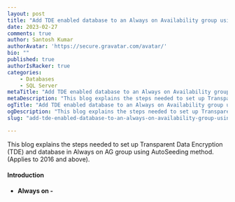 ```yaml
---
layout: post
title: "Add TDE enabled database to an Always on Availability group using AutoSeeding"
date: 2023-02-27
comments: true
author: Santosh Kumar
authorAvatar: 'https://secure.gravatar.com/avatar/'
bio: ""
published: true
authorIsRacker: true
categories:
    - Databases
    - SQL Server
metaTitle: "Add TDE enabled database to an Always on Availability group using AutoSeeding."
metaDescription: "This blog explains the steps needed to set up Transparent Data Encryption (TDE) and database in Always on AG group using AutoSeeding method. (Applies to 2016 and above)."
ogTitle: "Add TDE enabled database to an Always on Availability group using AutoSeeding"
ogDescription: "This blog explains the steps needed to set up Transparent Data Encryption (TDE) and database in Always on AG group using AutoSeeding method. (Applies to 2016 and above)."
slug: "add-tde-enabled-database-to-an-always-on-availability-group-using-autoseeding"

---
```


This blog explains the steps needed to set up Transparent Data Encryption (TDE) and database in Always on AG group using AutoSeeding method. (Applies to 2016 and above).


<!--more-->

#### Introduction

- **Always on -** 
